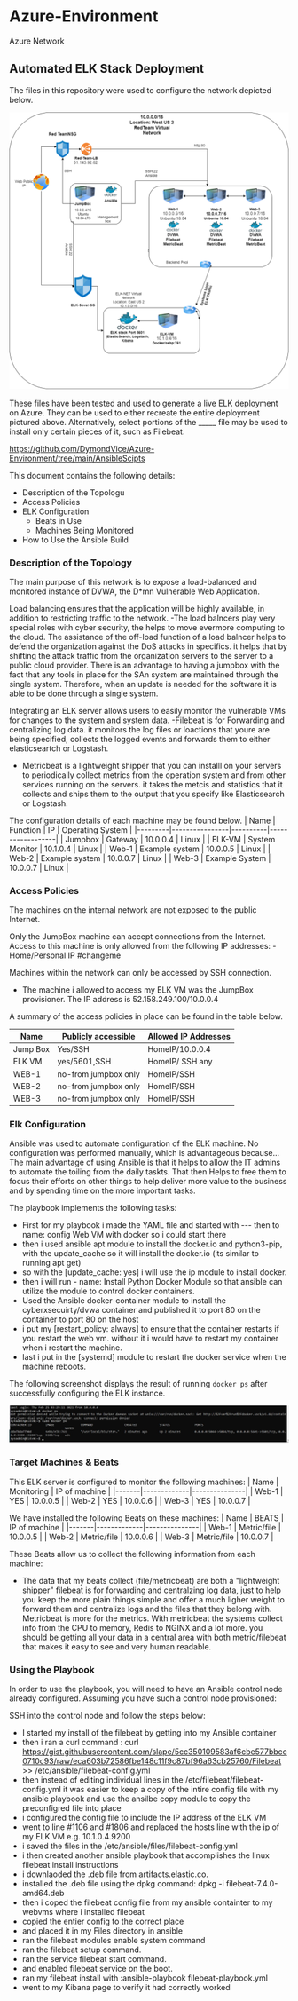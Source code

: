 # Azure-Environment
Azure Network
## Automated ELK Stack Deployment

The files in this repository were used to configure the network depicted below.

![Azure_Network](https://github.com/DymondVice/AzureLabs/raw/main/AzureDiagram.png)

These files have been tested and used to generate a live ELK deployment on Azure. They can be used to either recreate the entire deployment pictured above. Alternatively, select portions of the _____ file may be used to install only certain pieces of it, such as Filebeat.

 https://github.com/DymondVice/Azure-Environment/tree/main/AnsibleScipts

This document contains the following details:
- Description of the Topologu
- Access Policies
- ELK Configuration
  - Beats in Use
  - Machines Being Monitored
- How to Use the Ansible Build


### Description of the Topology

The main purpose of this network is to expose a load-balanced and monitored instance of DVWA, the D*mn Vulnerable Web Application.

Load balancing ensures that the application will be highly available, in addition to restricting traffic to the network.
-The load balncers play very special roles with cyber security, the helps to move evermore  computing to the cloud. The assistance of the off-load function of a load balncer helps to defend the organization against the DoS attacks in specifics. it helps that by shifting the attack traffic from the organization servers to the server to a public cloud provider. There is an advantage to having a jumpbox with the fact that any tools in place for the SAn system are maintained through the single system. Therefore, when an update is needed for the software it is able to be done through a single system.

Integrating an ELK server allows users to easily monitor the vulnerable VMs for changes to the system and system data.
-Filebeat is for Forwarding and centralizing log data. it monitors the log files or loactions that youre are being specified, collects the logged events and forwards them to either elasticseartch or Logstash.
- Metricbeat is a lightweight shipper that you can installl on your servers to periodically collect metrics from the operation system and from other services running on the servers. it takes the metcis and statistics that it collects and ships them to the output that you specify like Elasticsearch or Logstash.

The configuration details of each machine may be found below. 
| Name    | Function       | IP       | Operating System |
|---------|----------------|----------|------------------|
| Jumpbox | Gateway        | 10.0.0.4 | Linux            |
| ELK-VM  | System Monitor | 10.1.0.4 | Linux            |
| Web-1   | Example system | 10.0.0.5 | Linux            |
| Web-2   | Example system | 10.0.0.7 | Linux            |
| Web-3   | Example System | 10.0.0.7 | Linux            |

### Access Policies

The machines on the internal network are not exposed to the public Internet. 

Only the JumpBox machine can accept connections from the Internet. Access to this machine is only allowed from the following IP addresses:
-Home/Personal IP #changeme

Machines within the network can only be accessed by SSH connection.
- The machine i allowed to access my ELK VM was the JumpBox provisioner. The IP address is 52.158.249.100/10.0.0.4

A summary of the access policies in place can be found in the table below.

| Name     | Publicly accessible  | Allowed IP Addresses |
|----------|----------------------|----------------------|
| Jump Box | Yes/SSH              | HomeIP/10.0.0.4      |
| ELK VM   | yes/5601,SSH         | HomeIP/ SSH any      |
| WEB-1    | no-from jumpbox only | HomeIP/SSH           |
| WEB-2    | no-from jumpbox only | HomeIP/SSH           |
| WEB-3    | no-from jumpbox only | HomeIP/SSH           |
 
### Elk Configuration

Ansible was used to automate configuration of the ELK machine. No configuration was performed manually, which is advantageous because...
The main advantage of using Ansible is that it helps to allow the IT admins to automate the toiling from the daily taskts. That then Helps to free them to focus their efforts on other things to help deliver more value to the business and by spending time on the more important tasks.

The playbook implements the following tasks:
- First for my playbook i made the YAML file and started with --- then to name: config Web VM with docker so i could start there
- then i used ansible apt module to install the docker.io and python3-pip, with the update_cache so it will install the docker.io (its similar to running apt get)
- so with the [update_cache: yes] i will use the ip module to install docker.
- then i will run - name: Install Python Docker Module so that ansible can utilize the module to control docker containers.
- Used the Ansible docker-container module to install the cyberxsecuirty/dvwa container and published it to port 80 on the container to port 80 on the host
- i put my [restart_policy: always] to ensure that the container restarts if you restart the web vm. without it i would have to restart my container when i restart the machine.
- last i put in the [systemd] module to restart the docker service when the machine reboots.

The following screenshot displays the result of running `docker ps` after successfully configuring the ELK instance.

![DockerRunningonELK](/DockerRunningonELK.jpg)

### Target Machines & Beats
This ELK server is configured to monitor the following machines:
| Name  | Monitoring  | IP of machine |
|-------|-------------|---------------|
| Web-1 | YES         | 10.0.0.5      |
| Web-2 | YES         | 10.0.0.6      |
| Web-3 | YES         | 10.0.0.7      |

We have installed the following Beats on these machines:
| Name  | BEATS       | IP of machine |
|-------|-------------|---------------|
| Web-1 | Metric/file | 10.0.0.5      |
| Web-2 | Metric/file | 10.0.0.6      |
| Web-3 | Metric/file | 10.0.0.7      |

These Beats allow us to collect the following information from each machine:
- The data that my beats collect (file/metricbeat) are both a "lightweight shipper" filebeat is for forwarding and centralzing log data, just to help you keep the more plain things simple and offer a much ligher weight to forward them and centralize logs and the files that they belong with. Metricbeat is more for the metrics. With metricbeat the systems collect info from the CPU to memory, Redis to NGINX and a lot more. you should be getting all your data in a central area with both metric/filebeat that makes it easy to see and very human readable.

### Using the Playbook
In order to use the playbook, you will need to have an Ansible control node already configured. Assuming you have such a control node provisioned: 

SSH into the control node and follow the steps below:
- I started my install of the filebeat by getting into my Ansible container 
- then i ran a curl command : curl https://gist.githubusercontent.com/slape/5cc350109583af6cbe577bbcc0710c93/raw/eca603b72586fbe148c11f9c87bf96a63cb25760/Filebeat >> /etc/ansible/filebeat-config.yml
- then instead of editing individual lines in the /etc/filebeat/filebeat-config.yml it was easier to keep a copy of the intire config file with my ansible playbook and use the ansilbe copy module to copy the preconfigred file into place
- i configured the config file to include the IP address of the ELK VM
- went to line #1106 and #1806 and replaced the hosts line with the ip of my ELK VM e.g. 10.1.0.4.9200
- i saved the files in the /etc/ansible/files/filebeat-config.yml
- i then created another ansible playbook that accomplishes the linux filebeat install instructions
- i downlaoded the .deb file from  artifacts.elastic.co.
- installed the .deb file using the dpkg command: dpkg -i filebeat-7.4.0-amd64.deb
- then i coped the filebeat config file from my ansible containter to my webvms where i installed filebeat
- copied the entier config to the correct place 
- and placed it in my Files directory in ansible
- ran the filebeat modules enable system command 
- ran the filebeat setup command.
- ran the service filebeat start command.
- and enabled filebeat service on the boot.
- ran my filebeat install with :ansible-playbook filebeat-playbook.yml
- went to my Kibana page to verify it had correctly worked

